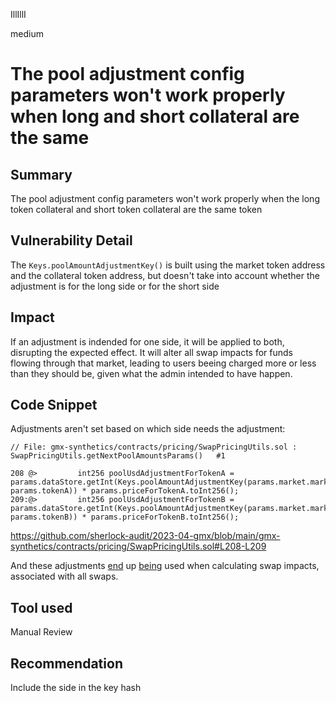 IllIllI

medium

# The pool adjustment config parameters won't work properly when long and short collateral are the same

## Summary

The pool adjustment config parameters won't work properly when the long token collateral and short token collateral are the same token


## Vulnerability Detail

The `Keys.poolAmountAdjustmentKey()` is built using the market token address and the collateral token address, but doesn't take into account whether the adjustment is for the long side or for the short side


## Impact

If an adjustment is indended for one side, it will be applied to both, disrupting the expected effect. It will alter all swap impacts for funds flowing through that market, leading to users beeing charged more or less than they should be, given what the admin intended to have happen.


## Code Snippet

Adjustments aren't set based on which side needs the adjustment:
```solidity
// File: gmx-synthetics/contracts/pricing/SwapPricingUtils.sol : SwapPricingUtils.getNextPoolAmountsParams()   #1

208 @>         int256 poolUsdAdjustmentForTokenA = params.dataStore.getInt(Keys.poolAmountAdjustmentKey(params.market.marketToken, params.tokenA)) * params.priceForTokenA.toInt256();
209:@>         int256 poolUsdAdjustmentForTokenB = params.dataStore.getInt(Keys.poolAmountAdjustmentKey(params.market.marketToken, params.tokenB)) * params.priceForTokenB.toInt256();
```
https://github.com/sherlock-audit/2023-04-gmx/blob/main/gmx-synthetics/contracts/pricing/SwapPricingUtils.sol#L208-L209

And these adjustments [end](https://github.com/sherlock-audit/2023-04-gmx/blob/main/gmx-synthetics/contracts/pricing/SwapPricingUtils.sol#L113-L132) up [being](https://github.com/sherlock-audit/2023-04-gmx/blob/main/gmx-synthetics/contracts/swap/SwapUtils.sol#L207-L227) used when calculating swap impacts, associated with all swaps.


## Tool used

Manual Review


## Recommendation

Include the side in the key hash

